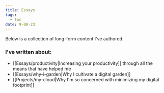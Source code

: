 ```yaml
---
title: Essays
tags:
  - toc
date: 9-08-23
---
```

Below is a collection of long-form content I've authored.

### I've written about:
- [[Essays/productivity|Increasing your productivity]] through all the means that have helped me
- [[Essays/why-i-garden|Why I cultivate a digital garden]]
- [[Projects/my-cloud|Why I'm so concerned with minimizing my digital footprint]]

